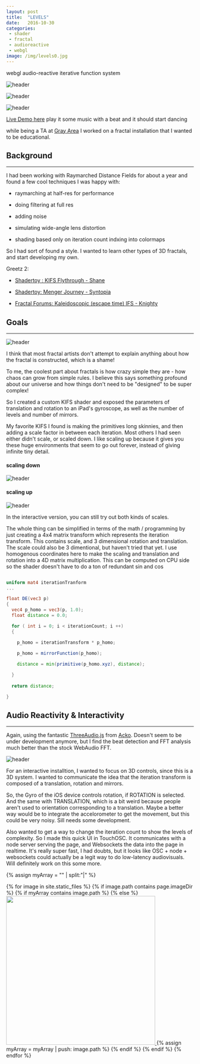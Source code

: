 ```yaml
---
layout: post
title:  "LEVELS"
date:   2016-10-30 
categories: 
 - shader
 - fractal
 - audioreactive
 - webgl
image: /img/levels0.jpg
---
```

webgl audio-reactive iterative function system
<!--more-->

![header](/assets/img/levels/l1.jpg)

![header](/assets/img/levels/l2.jpg)

![header](/assets/img/levels/l3.jpg)
 

[Live Demo here](http://nshelton.github.io/r/levels) play it some music with a beat and it should start dancing

while being a TA at [Gray Area](http://grayarea.org/) I worked on a fractal installation that I wanted to be educational.


## Background

----

I had been working with Raymarched Distance Fields for about a year and found a few cool techniques I was happy with: 

  * raymarching at half-res for performance

  * doing filtering at full res

  * adding noise

  * simulating wide-angle lens distortion

  * shading based only on iteration count indxing into colormaps

So I had sort of found a style. I wanted to learn other types of 3D fractals, and start developing my own. 

Greetz 2:

 - [Shadertoy : KIFS Flythrough - Shane](https://www.shadertoy.com/view/XsKXzc)

 - [Shadertoy: Menger Journey - Syntopia](https://www.shadertoy.com/view/Mdf3z7)

 - [Fractal Forums: Kaleidoscopic (escape time) IFS - Knighty](http://www.fractalforums.com/ifs-iterated-function-systems/kaleidoscopic-(escape-time-ifs))


## Goals

----

![header](/assets/img/levels/example.jpg)

I think that most fractal artists don't attempt to explain anything about how the fractal is constructed, which is a shame!

To me, the coolest part about fractals is how crazy simple they are - how chaos can grow from simple rules. I believe this says something profound about our universe and how things don't need to be "designed" to be super complex! 

So I created a custom KIFS shader and exposed the parameters of translation and rotation to an iPad's gyroscope, as well as the number of levels and number of mirrors. 

My favorite KIFS I found is making the primitives long skinnies, and then adding a scale factor in between each iteration. Most others I had seen either didn't scale, or scaled down. I like scaling up because it gives you these huge environments that seem to go out forever, instead of giving infinite tiny detail.

#### scaling down
![header](/assets/img/levels/smaller.jpg)

#### scaling up
![header](/assets/img/levels/bigger.jpg)

In the interactive version, you can still try out both kinds of scales.

The whole thing can be simplified in terms of the math / programming by just creating a 4x4 matrix transform which represents the iteration transform. This contains scale, and 3 dimensional rotation and translation. The scale could also be 3 dimentional, but haven't tried that yet. I use homogenous coordinates here to make the scaling and translation and rotation into a 4D matrix multiplication. This can be computed on CPU side so the shader doesn't have to do a ton of redundant sin and cos

~~~ glsl

uniform mat4 iterationTranform
...

float DE(vec3 p)
{
  vec4 p_homo = vec3(p, 1.0);
  float distance = 0.0;

  for ( int i = 0; i < iterationCount; i ++)
  {

    p_homo = iterationTransform * p_homo;
    
    p_homo = mirrorFunction(p_homo);

    distance = min(primitive(p_homo.xyz), distance);

  }
  
  return distance;

}
~~~

## Audio Reactivity & Interactivity
----
Again, using the fantastic [ThreeAudio.js](https://github.com/unconed/ThreeAudio.js/) from [Acko](http://acko.net/). Doesn't seem to be under development anymore, but I find the beat detection and FFT analysis much better than the stock WebAudio FFT.

![header](/assets/img/levels/touchosc.jpg)

For an interactive installtion, I wanted to focus on 3D controls, since this is a 3D system. 
I wanted to communicate the idea that the iteration transform is composed of a translation, rotation and mirrors.

So, the Gyro of the iOS device controls rotation, if ROTATION is selected. And the same with TRANSLATION, which is a bit weird because people aren't used to orientation corresponding to a translation. Maybe a better way would be to integrate the accelorometer to get the movement, but this could be very noisy. Sill needs some development.

Also wanted to get a way to change the iteration count to show the levels of complexity. So I made this quick UI in TouchOSC. It communicates with a node server serving the page, and Websockets the data into the page in realtime. It's really super fast, I had doubts, but it looks like OSC + node + websockets could actually be a legit way to do low-latency audiovisuals. Will definitely work on this some more.





<!-- 

## Exhibitions

I showed this at the Gray Area Creative Coding Immersive Showcase
 -->

<script type="text/javascript">
  window.onload = function() {
    // var container = document.getElementsByClassName('post-list');
    var container = document.getElementById('grid');
    var wall = new Masonry( container, {
      columnWidth: 200
    });
  };
  </script>


<div id="grid">
{% assign myArray = "" | split:"|"  %}

{% for image in site.static_files %}
  {% if image.path contains page.imageDir %}
  {% if myArray contains image.path %}
  {% else %}
<a href="{{image.path}}"> <img width="400px" src="{{image.path}}"/> </a>
  {% assign myArray = myArray | push: image.path %}
  {% endif %}
  {% endif %}
{% endfor %}
</div>


